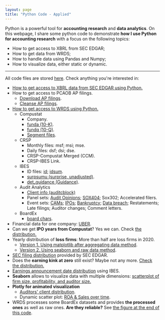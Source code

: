 ```yaml
---
layout: page
title: "Python Code - Applied"
---
```

Python is a powerful tool for **accounting research** and **data analytics**. On this webpage, I share some python code to demonstrate **how I use Python for accounting research** with a focus on the following topics: <br>
* How to get access to XBRL from SEC EDGAR;<br>
* How to get data from WRDS;<br>
* How to handle data using Pandas and Numpy;<br>
* How to visualize data, either static or dynamic.<br>

---

All code files are stored <a href="https://github.com/jaeyoonyu/jaeyoonyu.github.io/blob/main/_code" target="_blank">here</a>. Check anything you're interested in:


* [How to get access to XBRL data from SEC EDGAR using Python.](https://nbviewer.org/github/jaeyoonyu/jaeyoonyu.github.io/blob/main/_code/xbrl-extract-info.ipynb)<br/>
* How to get access to PCAOB AP filings.<br/>
    * [Download AP filings](https://nbviewer.org/github/jaeyoonyu/jaeyoonyu.github.io/blob/main/_code/pcaob-auditorsearch-download.ipynb).<br/>
    * [Cleanse AP filings](https://nbviewer.org/github/jaeyoonyu/jaeyoonyu.github.io/blob/main/_code/pcaob-auditorsearch-cleanse.ipynb).<br/>    
* [How to get access to WRDS using Python.](https://nbviewer.org/github/jaeyoonyu/jaeyoonyu.github.io/blob/main/_code/wrds-intro.ipynb)<br/>
    * Compustat
        * Company.
        * [funda (10-K)](https://nbviewer.org/github/jaeyoonyu/jaeyoonyu.github.io/blob/main/_code/wrds-download-compustat.ipynb).
        * [fundq (10-Q)](https://nbviewer.org/github/jaeyoonyu/jaeyoonyu.github.io/blob/main/_code/wrds-download-compustat-fundq.ipynb).
        * [Segment files](https://nbviewer.org/github/jaeyoonyu/jaeyoonyu.github.io/blob/main/_code/compustat-preview-segment-data.ipynb).
    * CRSP
        * Monthly files: msf; msi; mse.
        * Daily files: dsf; dsi; dse.
        * CRSP-Compustat Merged (CCM).
        * CRSP-IBES Link.
    * IBES
        * ID files: 
            [id](https://nbviewer.org/github/jaeyoonyu/jaeyoonyu.github.io/blob/main/_code/wrds-download-ibes-id.ipynb); 
            [idsum](https://nbviewer.org/github/jaeyoonyu/jaeyoonyu.github.io/blob/main/_code/wrds-download-ibes-idsum.ipynb).
        * [surpsumu (surprise, unadjusted)](https://nbviewer.org/github/jaeyoonyu/jaeyoonyu.github.io/blob/main/_code/wrds-download-ibes-surpsumu.ipynb).
        * [det_guidance (Guidance)](https://nbviewer.org/github/jaeyoonyu/jaeyoonyu.github.io/blob/main/_code/wrds-download-ibes-det_guidance.ipynb).        
    * Audit Analytics
        * [Client info (auditcblock)](https://nbviewer.org/github/jaeyoonyu/jaeyoonyu.github.io/blob/main/_code/wrds-download-AuditAnalytics-auditcblock.ipynb)
        * Panel sets: [Audit Opinions](https://nbviewer.org/github/jaeyoonyu/jaeyoonyu.github.io/blob/main/_code/wrds-download-AuditAnalytics-auditopin.ipynb); [SOX404](https://nbviewer.org/github/jaeyoonyu/jaeyoonyu.github.io/blob/main/_code/wrds-download-AuditAnalytics-sox404.ipynb); Sox302; Accelerated filers.
        * Event sets:
            [CAMs](https://nbviewer.org/github/jaeyoonyu/jaeyoonyu.github.io/blob/main/_code/wrds-download-AuditAnalytics-CAM.ipynb);
            [IPOs](https://nbviewer.org/github/jaeyoonyu/jaeyoonyu.github.io/blob/main/_code/wrds-download-AuditAnalytics-ipo.ipynb);
            [Bankruptcy](https://nbviewer.org/github/jaeyoonyu/jaeyoonyu.github.io/blob/main/_code/wrds-download-AuditAnalytics-bankrupt.ipynb); 
            [Data breach](https://nbviewer.org/github/jaeyoonyu/jaeyoonyu.github.io/blob/main/_code/wrds-download-AuditAnalytics-cyber-security.ipynb); 
            Restatements; 
            Late filings; 
            Auditor changes;
            Comment letters.
    * BoardEx
        * [board chars](https://nbviewer.org/github/jaeyoonyu/jaeyoonyu.github.io/blob/main/_code/wrds-download-boardex-bdchars.ipynb).
* Financial data for one company: [UBER](https://nbviewer.org/github/jaeyoonyu/jaeyoonyu.github.io/blob/main/_code/check-one-company-uber.ipynb).
* Can we get <b>IPO years from Compustat</b>? Yes we can. Check [the distribution.](https://nbviewer.org/github/jaeyoonyu/jaeyoonyu.github.io/blob/main/_code/Compustat-ipodate.ipynb)<br/>
* Yearly distribution of <b>loss firms</b>: More than half are loss firms in 2020.<br>
    * [Version 1. Using matplotlib after aggregating data method](https://nbviewer.org/github/jaeyoonyu/jaeyoonyu.github.io/blob/main/_code/compustat-loss-firm-distribution-v1.ipynb). <br>
    * [Version 2. Using seaborn and raw data method](https://nbviewer.org/github/jaeyoonyu/jaeyoonyu.github.io/blob/main/_code/compustat-loss-firm-distribution-v2.ipynb). <br>
* [SEC filing distribution](https://nbviewer.org/github/jaeyoonyu/jaeyoonyu.github.io/blob/main/_code/SEC_filings_dist.ipynb) provided by SEC EDGAR.<br/>
* Does the <b>earning kink at zero</b> still exist? Maybe not any more. [Check the distribution.](https://nbviewer.org/github/jaeyoonyu/jaeyoonyu.github.io/blob/main/_code/is-there-kink-around-zero.ipynb)<br/>
* [Earnings announcement date distribution](https://nbviewer.org/github/jaeyoonyu/jaeyoonyu.github.io/blob/main/_code/earnings-ann-date-dist.ipynb) using IBES.<br/>
* <b>Seaborn</b> allows to visualize data with multiple dimensions: [scatterplot of firm size, profitability, and auditor size.](https://nbviewer.org/github/jaeyoonyu/jaeyoonyu.github.io/blob/main/_code/sctterplot-ROA-size-Big4.ipynb)<br/>
* <b>Plotly for animated visualization</b><br>
    * [Auditors' client distribution](https://raw.githack.com/jaeyoonyu/jaeyoonyu.github.io/main/_code/audit-analytics-client-distribution.html).<br/>
    * Dynamic scatter plot: [ROA & Sales over time](https://raw.githack.com/jaeyoonyu/jaeyoonyu.github.io/main/_code/compustat-bubble-plot-animation.html).<br>
* WRDS processes some BoardEx datasets and provides <b>the processed ones</b> as well as raw ones. <b>Are they reliable?</b> See [the figure at the end of this code](https://nbviewer.org/github/jaeyoonyu/jaeyoonyu.github.io/blob/main/_code/wrds-download-boardex-bdchars.ipynb).<br>
 
<!-- To render HTML and get a link:
https://raw.githack.com/
-->

<!-- To render .ipynb with dynamic plots:
Use nbviewer
-->

